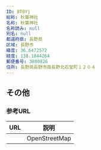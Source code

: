 ```yaml
---
ID: 8T0Yj
総称: 秋葉神社
名称: 秋葉神社
名称読み: null
別名: null
都道府県: 長野県
区域: 長野市
緯度: 36.6472572
経度: 138.1844264
郵便番号: 3800826
住所: 長野県長野市南長野北石堂町１２０４
---
```


## その他

### 参考URL

| URL | 説明          |
| --- | ------------- |
|     | OpenStreetMap |
